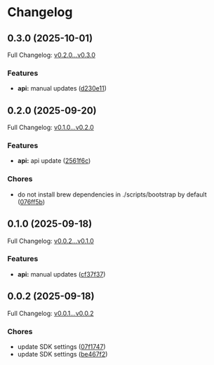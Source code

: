 # Changelog

## 0.3.0 (2025-10-01)

Full Changelog: [v0.2.0...v0.3.0](https://github.com/Alchemyst-ai/alchemyst-sdk-python/compare/v0.2.0...v0.3.0)

### Features

* **api:** manual updates ([d230e11](https://github.com/Alchemyst-ai/alchemyst-sdk-python/commit/d230e11ea56f28969fc8b6a2c2e3f80890430b34))

## 0.2.0 (2025-09-20)

Full Changelog: [v0.1.0...v0.2.0](https://github.com/Alchemyst-ai/alchemyst-sdk-python/compare/v0.1.0...v0.2.0)

### Features

* **api:** api update ([2561f6c](https://github.com/Alchemyst-ai/alchemyst-sdk-python/commit/2561f6c5d35bfa474858bab7ee03999c765bc7d6))


### Chores

* do not install brew dependencies in ./scripts/bootstrap by default ([076ff5b](https://github.com/Alchemyst-ai/alchemyst-sdk-python/commit/076ff5bb3bd43bd7c998a64fc5e7395eaaabdb27))

## 0.1.0 (2025-09-18)

Full Changelog: [v0.0.2...v0.1.0](https://github.com/Alchemyst-ai/alchemyst-sdk-python/compare/v0.0.2...v0.1.0)

### Features

* **api:** manual updates ([cf37f37](https://github.com/Alchemyst-ai/alchemyst-sdk-python/commit/cf37f371698f25907a245a5db5dfd2663e1e4451))

## 0.0.2 (2025-09-18)

Full Changelog: [v0.0.1...v0.0.2](https://github.com/Alchemyst-ai/alchemyst-sdk-python/compare/v0.0.1...v0.0.2)

### Chores

* update SDK settings ([07f1747](https://github.com/Alchemyst-ai/alchemyst-sdk-python/commit/07f1747979ce926f286592beca52748afdd79a11))
* update SDK settings ([be467f2](https://github.com/Alchemyst-ai/alchemyst-sdk-python/commit/be467f232ee161643d1a9ad804161598900d56ff))
